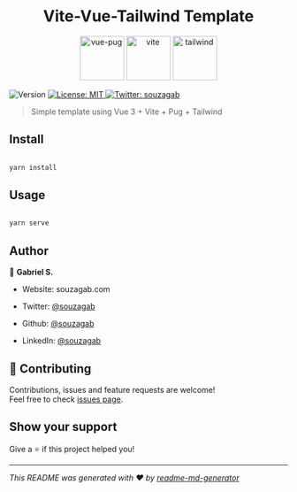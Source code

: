 
<h1  align="center">Vite-Vue-Tailwind Template</h1>

<div align="center">
<img width="80" alt="vue-pug" src="https://user-images.githubusercontent.com/41161023/109424077-f1106f80-79c0-11eb-95d5-7b652e7b4136.png"/>
<img width="80" alt="vite" src="https://camo.githubusercontent.com/61e102d7c605ff91efedb9d7e47c1c4a07cef59d3e1da202fd74f4772122ca4e/68747470733a2f2f766974656a732e6465762f6c6f676f2e737667"/>
<img width="80" alt="tailwind" src="https://tailwindcss.com/_next/static/media/twitter-square.daf77586b35e90319725e742f6e069f9.jpg"/>

</div>
<p>

<img  alt="Version"  src="https://img.shields.io/badge/version-0.1.0-blue.svg?cacheSeconds=2592000"  />

<a  href="#"  target="_blank">

<img  alt="License: MIT"  src="https://img.shields.io/badge/License-MIT-yellow.svg"  />

</a>

<a  href="https://twitter.com/souzagab"  target="_blank">

<img  alt="Twitter: souzagab"  src="https://img.shields.io/twitter/follow/souzagab.svg?style=social"  />

</a>

</p>



> Simple template using Vue 3 + Vite + Pug + Tailwind







## Install



```sh

yarn install

```



## Usage



```sh

yarn serve

```



## Author



👤 **Gabriel S.**



* Website: souzagab.com

* Twitter: [@souzagab](https://twitter.com/souzagab)

* Github: [@souzagab](https://github.com/souzagab)

* LinkedIn: [@souzagab](https://linkedin.com/in/souzagab)



## 🤝 Contributing



Contributions, issues and feature requests are welcome!<br  />Feel free to check [issues page](https://github.com/souzagab/vue-vite-tailwind/issues).



## Show your support



Give a ⭐️ if this project helped you!



***

_This README was generated with ❤️ by [readme-md-generator](https://github.com/kefranabg/readme-md-generator)_

